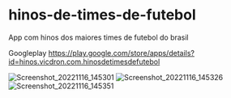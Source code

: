 # hinos-de-times-de-futebol
App com hinos dos maiores times de futebol do brasil


Googleplay
https://play.google.com/store/apps/details?id=hinos.vicdron.com.hinosdetimesdefutebol

![Screenshot_20221116_145301](https://user-images.githubusercontent.com/82846351/202256966-69b34b09-7e30-4146-9c58-1f09180d99f3.png)
![Screenshot_20221116_145326](https://user-images.githubusercontent.com/82846351/202256988-faa6cf5f-feeb-41f7-a8bc-0e582aa65a7d.png)
![Screenshot_20221116_145351](https://user-images.githubusercontent.com/82846351/202256991-bdb7244b-647a-49dd-a84f-2325b9f095bf.png)
